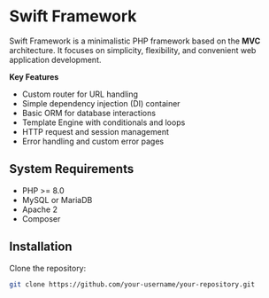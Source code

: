 # Swift Framework

Swift Framework is a minimalistic PHP framework based on the **MVC** architecture.  It focuses on simplicity, flexibility, and convenient web application development.

**Key Features**
- Custom router for URL handling
- Simple dependency injection (DI) container
- Basic ORM for database interactions
- Template Engine with conditionals and loops
- HTTP request and session management
- Error handling and custom error pages

## System Requirements
- PHP >= 8.0
- MySQL or MariaDB
- Apache 2
- Composer

## Installation
Clone the repository:
```bash
git clone https://github.com/your-username/your-repository.git
